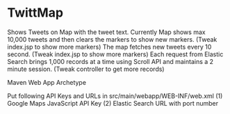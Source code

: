 # TwittMap
Shows Tweets on Map with the tweet text.
Currently Map shows max 10,000 tweets and then clears the markers to show new markers. (Tweak index.jsp to show more markers)
The map fetches new tweets every 10 second. (Tweak index.jsp to show more markers)
Each request from Elastic Search brings 1,000 records at a time using Scroll API and maintains a 2 minute session. (Tweak controller to get more records)

Maven Web App Archetype

Put following API Keys and URLs in src/main/webapp/WEB-INF/web.xml
(1) Google Maps JavaScript API Key
(2) Elastic Search URL with port number
